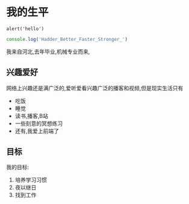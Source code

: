 #  我的生平
`alert('hello')`
```javascript
console.log('Hadder_Better_Faster_Stronger_') 
```
我来自河北,去年毕业,机械专业而来,
## 兴趣爱好
网络上兴趣还是满广泛的,爱听爱看兴趣广泛的播客和视频,但是现实生活只有
* 吃饭
* 睡觉
* 读书,播客,B站
* 一些刻意的冥想练习
* 还有,我爱上前端了
## 目标
我的目标:
1. 培养学习习惯
2. 夜以继日
3. 找到工作
